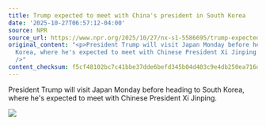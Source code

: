 ```yaml
---
title: Trump expected to meet with China's president in South Korea
date: '2025-10-27T06:57:12-04:00'
source: NPR
source_url: https://www.npr.org/2025/10/27/nx-s1-5586695/trump-expected-to-meet-with-chinas-president-in-south-korea
original_content: "<p>President Trump will visit Japan Monday before heading to South
  Korea, where he's expected to meet with Chinese President Xi Jinping.</p><img src='https://media.npr.org/include/images/tracking/npr-rss-pixel.png?story=nx-s1-5586695'
  />"
content_checksum: f5cf48102bc7c41bbe37dde6befd345b04d403c9e4db250ea716d4aa9f7f9a36
---
```


President Trump will visit Japan Monday before heading to South Korea, where he's expected to meet with Chinese President Xi Jinping.

 ![](https://media.npr.org/include/images/tracking/npr-rss-pixel.png?story=nx-s1-5586695)
